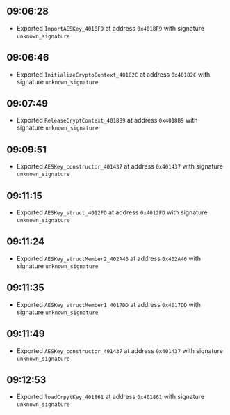 
## 09:06:28
- Exported `ImportAESKey_4018F9` at address `0x4018F9` with signature `unknown_signature`

## 09:06:46
- Exported `InitializeCryptoContext_40182C` at address `0x40182C` with signature `unknown_signature`

## 09:07:49
- Exported `ReleaseCryptContext_4018B9` at address `0x4018B9` with signature `unknown_signature`

## 09:09:51
- Exported `AESKey_constructor_401437` at address `0x401437` with signature `unknown_signature`

## 09:11:15
- Exported `AESKey_struct_4012FD` at address `0x4012FD` with signature `unknown_signature`

## 09:11:24
- Exported `AESKey_structMember2_402A46` at address `0x402A46` with signature `unknown_signature`

## 09:11:35
- Exported `AESKey_structMember1_4017DD` at address `0x4017DD` with signature `unknown_signature`

## 09:11:49
- Exported `AESKey_constructor_401437` at address `0x401437` with signature `unknown_signature`

## 09:12:53
- Exported `loadCrpytKey_401861` at address `0x401861` with signature `unknown_signature`
